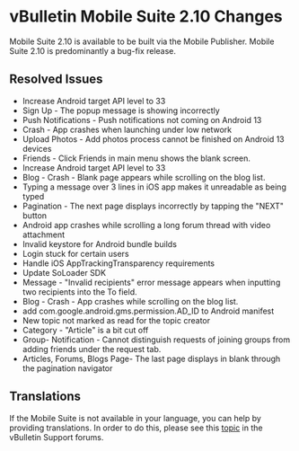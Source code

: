 # vBulletin Mobile Suite 2.10 Changes

Mobile Suite 2.10 is available to be built via the Mobile Publisher. Mobile Suite 2.10 is predominantly a bug-fix release.

## Resolved Issues

- Increase Android target API level to 33
- Sign Up - The popup message is showing incorrectly
- Push Notifications - Push notifications not coming on Android 13
- Crash - App crashes when launching under low network
- Upload Photos - Add photos process cannot be finished on Android 13 devices
- Friends - Click Friends in main menu shows the blank screen.
- Increase Android target API level to 33
- Blog - Crash - Blank page appears while scrolling on the blog list.
- Typing a message over 3 lines in iOS app makes it unreadable as being typed
- Pagination - The next page displays incorrectly by tapping the "NEXT" button
- Android app crashes while scrolling a long forum thread with video attachment
- Invalid keystore for Android bundle builds
- Login stuck for certain users
- Handle iOS AppTrackingTransparency requirements
- Update SoLoader SDK
- Message - "Invalid recipients" error message appears when inputting two recipients into the To field.
- Blog - Crash - App crashes while scrolling on the blog list.
- add com.google.android.gms.permission.AD_ID to Android manifest
- New topic not marked as read for the topic creator
- Category - "Article" is a bit cut off
- Group- Notification - Cannot distinguish requests of joining groups from adding friends under the request tab.
- Articles, Forums, Blogs Page- The last page displays in blank through the pagination navigator

## Translations

If the Mobile Suite is not available in your language, you can help by providing translations. In order to do this, please see this [topic](https://forum.vbulletin.com/node/4411484) in the vBulletin Support forums.
